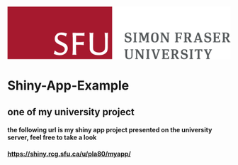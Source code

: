 ![alt text](https://github.com/JJeerryyy/Shiny-App-Example/blob/master/SFU_horizontal_logo_rgb.png "SFU Logo")
# Shiny-App-Example
## one of my university project

#### the following url is my shiny app project presented on the university server, feel free to take a look
#### https://shiny.rcg.sfu.ca/u/pla80/myapp/

 

